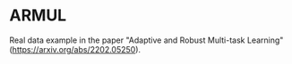 # ARMUL
Real data example in the paper "Adaptive and Robust Multi-task Learning" (https://arxiv.org/abs/2202.05250).
